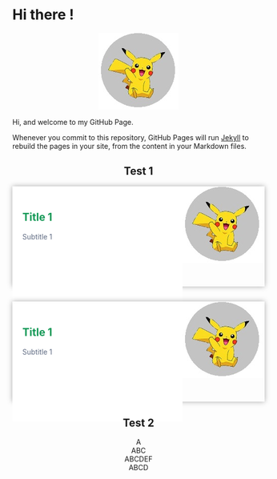 # Hi there !

<p align="center">
  <img src="https://raw.githubusercontent.com/jamiejonna28/jamiejonna28.github.io/main/hi.jpg" />
</p>

Hi, and welcome to my GitHub Page.

Whenever you commit to this repository, GitHub Pages will run [Jekyll](https://jekyllrb.com/) to rebuild the pages in your site, from the content in your Markdown files.

<center><h2>Test 1</h2></center>
<div class = "ediv">
  <img src = "https://raw.githubusercontent.com/jamiejonna28/jamiejonna28.github.io/main/hi.jpg" class = "pic">
  <div class = "textdiv">
    <h2 class = "title"> Title 1</h2>
    <p class = "subtitle"> Subtitle 1 </p>
  </div>
</div>

<div class = "ediv">
  <img src = "https://raw.githubusercontent.com/jamiejonna28/jamiejonna28.github.io/main/hi.jpg" class = "pic2">
  <div class = "textdiv">
    <h2 class = "title"> Title 1</h2>
    <p class = "subtitle"> Subtitle 1 </p>
  </div>
</div>

<center><h2> Test 2</h2></center>
<center>
  <div class = "kdiv">A</div>
  <div class = "kdiv"> ABC</div>
  <div class = "kdiv"> ABCDEF</div>
  <div class = "kdiv">ABCD</div>
</center>
<style>
  .ediv
  {
    width: 100%;
    height: 200px;
    box-shadow: 0px 0px 10px #A9A9A9;
    float: right;
    margin-bottom: 30px;
  }
               
  .kdiv
  {
    width: 100px;
    height: 100px;
    background-color: red;
    box-shadow: 0px 0px 10px #A9A9A9;
    float: right;
    margin-bottom: 30px;     
  }
                
  .pic
  {
    width: 200px;
    height: 200px;
    border: 5px solid;
    float: left;
    margin: 50px 0px;
  }
  
 .pic2
 {
    width: 200px;
    height: 200px;
    border: 5px solid;
    float: right;
    margin: 50px 0px;
 }
  .textdiv
  {
    background-color: white;
    float: left;
    width: 300px;
    padding: 20px;
    height: 200px;
  }
  .title
  {
    color: #159957;
  }
  .subtitle
  {
    color: #606c83;
  }
</style>
